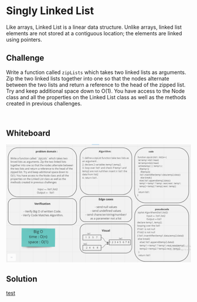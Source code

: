 # Singly Linked List
Like arrays, Linked List is a linear data structure. Unlike arrays, linked list elements are not stored at a contiguous location; the elements are linked using pointers.

## Challenge

Write a function called `zipLists` which takes two linked lists as arguments. Zip the two linked lists together into one so that the nodes alternate between the two lists and return a reference to the head of the zipped list. Try and keep additional space down to O(1). You have access to the Node class and all the properties on the Linked List class as well as the methods created in previous challenges.

<br>

## Whiteboard

![](../img/Untitled.png)

## Solution
[test](https://github.com/AnwarAbbass/data-structures-and-algorithms/runs/2699725350?check_suite_focus=true)

